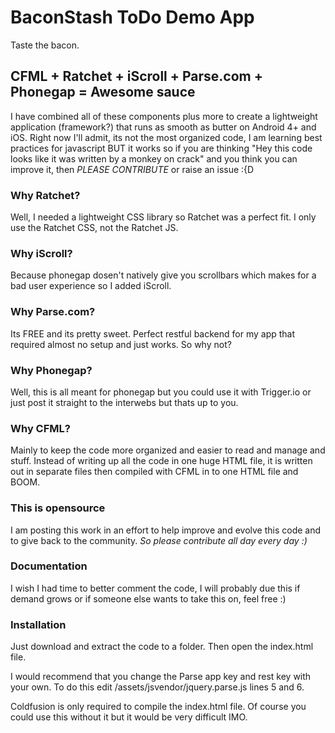 # BaconStash ToDo Demo App

Taste the bacon.

## CFML + Ratchet + iScroll + Parse.com + Phonegap = Awesome sauce

I have combined all of these components plus more to create a lightweight application (framework?) that runs as smooth as butter on Android 4+ and iOS. Right now I'll admit, its not the most organized code, I am learning best practices for javascript BUT it works so if you are thinking "Hey this code looks like it was written by a monkey on crack" and you think you can improve it, then *PLEASE CONTRIBUTE* or raise an issue :{D

### Why Ratchet?

Well, I needed a lightweight CSS library so Ratchet was a perfect fit. I only use the Ratchet CSS, not the Ratchet JS.

### Why iScroll?

Because phonegap dosen't natively give you scrollbars which makes for a bad user experience so I added iScroll.

### Why Parse.com?

Its FREE and its pretty sweet. Perfect restful backend for my app that required almost no setup and just works. So why not?

### Why Phonegap? 

Well, this is all meant for phonegap but you could use it with Trigger.io or just post it straight to the interwebs but thats up to you.

### Why CFML?

Mainly to keep the code more organized and easier to read and manage and stuff. Instead of writing up all the code in one huge HTML file, it is written out in separate files then compiled with CFML in to one HTML file and BOOM.

### This is opensource

I am posting this work in an effort to help improve and evolve this code and to give back to the community. *So please contribute all day every day :)*

### Documentation

I wish I had time to better comment the code, I will probably due this if demand grows or if someone else wants to take this on, feel free :)

### Installation

Just download and extract the code to a folder. Then open the index.html file.

I would recommend that you change the Parse app key and rest key with your own. To do this edit /assets/jsvendor/jquery.parse.js lines 5 and 6.

Coldfusion is only required to compile the index.html file. Of course you could use this without it but it would be very difficult IMO.

